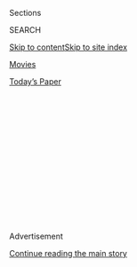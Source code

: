 <div id="app">

<div>

<div>

<div>

<div class="NYTAppHideMasthead css-1q2w90k e1suatyy0">

<div class="section css-ui9rw0 e1suatyy2">

<div class="css-eph4ug er09x8g0">

<div class="css-6n7j50">

</div>

<span class="css-1dv1kvn">Sections</span>

<div class="css-10488qs">

<span class="css-1dv1kvn">SEARCH</span>

</div>

[Skip to content](#site-content)[Skip to site index](#site-index)

</div>

<div id="masthead-section-label" class="css-1wr3we4 eaxe0e00">

[Movies](https://www.nytimes.com/section/movies)

</div>

<div class="css-10698na e1huz5gh0">

</div>

</div>

<div id="masthead-bar-one" class="section hasLinks css-15hmgas e1csuq9d3">

<div class="css-uqyvli e1csuq9d0">

</div>

<div class="css-1uqjmks e1csuq9d1">

</div>

<div class="css-9e9ivx">

[](https://myaccount.nytimes.com/auth/login?response_type=cookie&client_id=vi)

</div>

<div class="css-1bvtpon e1csuq9d2">

[Today’s Paper](https://www.nytimes.com/section/todayspaper)

</div>

</div>

</div>

</div>

<div data-aria-hidden="false">

<div id="site-content" role="main">

<div>

<div class="css-1aor85t" style="opacity:0.000000001;z-index:-1;visibility:hidden">

<div class="css-1hqnpie">

<div class="css-epjblv">

<span class="css-17xtcya">[Movies](/section/movies)</span><span class="css-x15j1o">|</span><span class="css-fwqvlz">Review:
‘Hello, My Name Is Doris,’ About an Older Woman’s Love for a Much
Younger Man</span>

</div>

<div class="css-k008qs">

<div class="css-1iwv8en">

<span class="css-18z7m18"></span>

<div>

</div>

</div>

<span class="css-1n6z4y">https://nyti.ms/226bTDw</span>

<div class="css-1705lsu">

<div class="css-4xjgmj">

<div class="css-4skfbu" role="toolbar" data-aria-label="Social Media Share buttons, Save button, and Comments Panel with current comment count" data-testid="share-tools">

  - 
  - 
  - 
  - 
    
    <div class="css-6n7j50">
    
    </div>

  - 

</div>

</div>

</div>

</div>

</div>

</div>

<div id="NYT_TOP_BANNER_REGION" class="css-13pd83m">

</div>

<div id="top-wrapper" class="css-1sy8kpn">

<div id="top-slug" class="css-l9onyx">

Advertisement

</div>

[Continue reading the main story](#after-top)

<div class="ad top-wrapper" style="text-align:center;height:100%;display:block;min-height:250px">

<div id="top" class="place-ad" data-position="top" data-size-key="top">

</div>

</div>

<div id="after-top">

</div>

</div>

<div id="sponsor-wrapper" class="css-1hyfx7x">

<div id="sponsor-slug" class="css-19vbshk">

Supported by

</div>

[Continue reading the main story](#after-sponsor)

<div id="sponsor" class="ad sponsor-wrapper" style="text-align:center;height:100%;display:block">

</div>

<div id="after-sponsor">

</div>

</div>

<div class="css-1vkm6nb ehdk2mb0">

# Review: ‘Hello, My Name Is Doris,’ About an Older Woman’s Love for a Much Younger Man

</div>

<div class="css-79elbk" data-testid="photoviewer-wrapper">

<div class="css-z3e15g" data-testid="photoviewer-wrapper-hidden">

</div>

<div class="css-1a48zt4 ehw59r15" data-testid="photoviewer-children">

![<span class="css-16f3y1r e13ogyst0" data-aria-hidden="true">Sally
Field in “Hello, My Name Is
Doris.”</span><span class="css-cnj6d5 e1z0qqy90" itemprop="copyrightHolder"><span class="css-1ly73wi e1tej78p0">Credit...</span><span><span>Seacia
Pavao/Roadside
Attractions</span></span></span>](https://static01.nyt.com/images/2016/03/11/movies/11HELLO/11HELLO-articleLarge.jpg?quality=75&auto=webp&disable=upscale)

</div>

</div>

<div class="css-170u9t6">

<div class="css-1c4e8vg">

<div class="css-83hgbf">

  - Hello, My Name Is Doris  
    Directed by <span>Michael Showalter</span>
    Comedy, Drama, Romance
    R
    1h 30m

</div>

</div>

</div>

<div class="css-xt80pu e12qa4dv0">

<div class="css-18e8msd">

<div class="css-vp77d3 epjyd6m0">

<div class="css-1baulvz">

By [<span class="css-1baulvz last-byline" itemprop="name">Manohla
Dargis</span>](https://www.nytimes.com/by/manohla-dargis)

</div>

</div>

  - March 10, 2016

  - 
    
    <div class="css-4xjgmj">
    
    <div class="css-d8bdto" role="toolbar" data-aria-label="Social Media Share buttons, Save button, and Comments Panel with current comment count" data-testid="share-tools">
    
      - 
      - 
      - 
      - 
        
        <div class="css-6n7j50">
        
        </div>
    
      - 
    
    </div>
    
    </div>

</div>

</div>

<div class="section meteredContent css-1r7ky0e" name="articleBody" itemprop="articleBody">

<div class="css-1fanzo5 StoryBodyCompanionColumn">

<div class="css-53u6y8">

The first time that the heroine in the disarming comedy “Hello, My Name
Is Doris” sees the kid, they’re in a crowded office elevator. He’s not a
child at all, but somewhere in his mid-30s, which can seem light-years
away for a woman who has been [of a certain
age](http://www.nytimes.com/1995/07/02/magazine/in-language-a-woman-of-a-certain-age.html)
for decades. So when he jostles Doris (Sally Field), she braces for the
usual morning-elevator scrum. Instead, he straightens her lopsided
eyeglasses. With this one small, human kindness he does something that
astonishes Doris, something that doesn’t often happen to the world’s
invisible women: He sees her.

Not that Doris, who’s in her 60s, tries to be invisible, exactly. From
her cat-eye glasses to the headscarves that make her look hastily
regifted, she seems like someone yearning to be seen. But wrinkles have
a way of making women disappear one crease at a time, and Doris, who’s
in mourning when the movie opens, has done her part to vanish. When this
kid — he turns out to be a new co-worker, John (Max Greenfield, an
effortless charmer) — notices Doris, it changes everything. Doris is
more than just surprised by his attention, she is also transformed. He
makes her visible, most importantly to herself, a revelation that turns
Doris into a woman who desires and is desired in turn. It’s a ferocious
awakening.

It’s also a fairly slow, gaudy bloom. Like his heroine, the director
Michael Showalter eagerly oversells the goods. Right off, he throws in a
lot that’s hard on the eyes and ears. There’s Doris’s dowager-dumpster
wardrobe and topsy-turvy Staten Island house, along with her mutterings
and facial contortions, which seem one tic away from a medical
diagnosis. As he puts these messy parts into play, I kept thinking no,
no, no, no. It’s all much too much (those shoes, that hair\!) and
together they announce that you’re in for an ingratiatingly cutesy slog
about a lovable kook — except that the movie and Doris aren’t easy to
love, which is partly why they work.

The movie starts big and broad at the funeral for Doris’s mother, where
everyone is shedding stage tears. Seated pointedly alone, Doris looks
ashen enough that she wouldn’t be out of place next to Mom in the open
coffin. The whole thing is as dire as the priest’s eulogy, but a few
beats later, when Doris’s brother, Todd (the great character actor
Stephen Root), speaks to her with unforced feeling, the movie shifts
into something more complex. Mr. Showalter continues to play with comic
tone and mood — he folds in some slapstick, enables the mugging and
stages several cringing fantasy sequences that encourage you to laugh at
Doris. It feels cruel, specifically because she isn’t an ordinary
American movie protagonist: She’s an older, frumpy, lower-middle-class
woman who works in a cubicle.

</div>

</div>

<div class="css-1fanzo5 StoryBodyCompanionColumn">

<div class="css-53u6y8">

Indirection can be a beautiful tool in comedy and so it is in “Hello, My
Name Is Doris,” which uses this funny, outwardly ridiculous character to
tell a simple story about a love that rarely speaks its name, including
in movies: that of an older woman for a much younger man. These kinds of
screen stories have always been few and far between, and it’s
instructive, given the prevailing cultural horror of aging, that some of
the more memorable ones turn on her-or-his pathology, whether it’s the
deranged actress in “[Sunset
Boulevard](http://www.tcm.com/this-month/article/357054%7C373028/Sunset-Blvd-.html)”
or the traumatized boy-man in the cult film “[Harold and
Maude](https://www.youtube.com/watch?v=5mz3TkxJhPc).” Doris has issues,
mostly grief and social isolation, which Ms. Field makes movingly real
with a performance that reveals its truth incrementally.

Less interestingly, Doris has also become a hoarder. The home that she
shared with her long-term invalid mother has become — with its
bric-a-brac, bounty of old shampoo bottles and stacks of magazines — a
showcase for their obsessive, compulsive behavior and an overly obvious
manifestation of Doris’s struggles. Mr. Showalter doesn’t hang out in
the house much, but the pack-rat motif allows him and his co-writer,
Laura Terruso, to pad the story with some family storming and stressing.
This mostly concerns Todd and his wife, Cindy (Wendi McLendon-Covey),
urging Doris to declutter and insisting that she visit a therapist
(Elizabeth Reaser).

Doris’s burgeoning friendship with John, meanwhile, leads her down
alternately goofy and sweet avenues involving online stalking,
late-night clubbing and new alliances, including with his girlfriend,
Brooklyn (Beth Behrs). Doris’s female attachments, including with her
best friend, Roz (Tyne Daly), are particularly appealing because — as
with John’s first kindness — they’re reminders that you can tell a lot
about people from how they are loved. To that end, in one funny,
meaningful passage, Doris ends up at a concert with John, wearing an
eye-popping yellow outfit, a look that draws compliments and attention
from various young revelers, who, treating her as a kindred spirit, are
understandably taken with her. Doris turns out to be an excellent
mirror, including for your own chauvinism.

*“Hello, My Name Is Doris” is rated R (under 17 requires accompanying
parent or adult guardian) for some language, none of which should shock
anybody. Running time: 1 hour 30 minutes.*

</div>

</div>

</div>

<div>

</div>

<div>

</div>

<div>

</div>

<div>

<div id="bottom-wrapper" class="css-1ede5it">

<div id="bottom-slug" class="css-l9onyx">

Advertisement

</div>

[Continue reading the main story](#after-bottom)

<div id="bottom" class="ad bottom-wrapper" style="text-align:center;height:100%;display:block;min-height:90px">

</div>

<div id="after-bottom">

</div>

</div>

</div>

</div>

</div>

## Site Index

<div>

</div>

## Site Information Navigation

  - [© <span>2020</span> <span>The New York Times
    Company</span>](https://help.nytimes.com/hc/en-us/articles/115014792127-Copyright-notice)

<!-- end list -->

  - [NYTCo](https://www.nytco.com/)
  - [Contact
    Us](https://help.nytimes.com/hc/en-us/articles/115015385887-Contact-Us)
  - [Work with us](https://www.nytco.com/careers/)
  - [Advertise](https://nytmediakit.com/)
  - [T Brand Studio](http://www.tbrandstudio.com/)
  - [Your Ad
    Choices](https://www.nytimes.com/privacy/cookie-policy#how-do-i-manage-trackers)
  - [Privacy](https://www.nytimes.com/privacy)
  - [Terms of
    Service](https://help.nytimes.com/hc/en-us/articles/115014893428-Terms-of-service)
  - [Terms of
    Sale](https://help.nytimes.com/hc/en-us/articles/115014893968-Terms-of-sale)
  - [Site Map](https://spiderbites.nytimes.com)
  - [Help](https://help.nytimes.com/hc/en-us)
  - [Subscriptions](https://www.nytimes.com/subscription?campaignId=37WXW)

</div>

</div>

</div>

</div>
